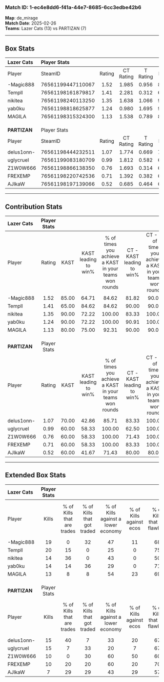 ### Match ID: 1-ec4e8dd6-f41a-44e7-8685-6cc3edbe42b6  
**Map**: de_mirage  
**Match Date**: 2025-02-26  
**Teams**: Lazer Cats (13) vs PARTIZAN (7)  

---  

## Box Stats  

| **Lazer Cats** | Player Stats      |        |           |          |       |      |       |         |        |      |     |
| :- | :- | :-: | :-: | :-: | :-: | :-: | :-: | :-: | :-: | :-: | :-: |
| Player         | SteamID           | Rating | CT Rating | T Rating | KAST  | ADR  | Kills | Assists | Deaths | K/D  | HS% |
| -Magic888      | 76561199447110067 |  1.52  |   1.985   |  0.956   | 85.00 | 90.7 |  19   |    4    |   11   | 1.73 | 52  |
| Templl         | 76561198161879817 |  1.41  |   2.281   |  0.312   | 65.00 | 93.7 |  20   |    1    |   11   | 1.82 | 65  |
| nikitea        | 76561198240113250 |  1.35  |   1.638   |  1.066   | 90.00 | 82.9 |  14   |    6    |   10   | 1.40 | 64  |
| yab0ku         | 76561198818625877 |  1.24  |   0.980   |  1.695   | 90.00 | 67.4 |  14   |    4    |   12   | 1.17 | 64  |
| MAGILA         | 76561198315324300 |  1.13  |   1.538   |  0.789   | 80.00 | 73.1 |  13   |    7    |   13   | 1.00 | 53  |
|                |                   |        |           |          |       |      |       |         |        |      |     |
|                |                   |        |           |          |       |      |       |         |        |      |     |
|                |                   |        |           |          |       |      |       |         |        |      |     |
| **PARTIZAN**   | Player Stats      |        |           |          |       |      |       |         |        |      |     |
| Player         | SteamID           | Rating | CT Rating | T Rating | KAST  | ADR  | Kills | Assists | Deaths | K/D  | HS% |
| delus1onn-     | 76561198444232511 |  1.07  |   1.774   |  0.669   | 70.00 | 71.9 |  15   |    3    |   15   | 1.00 | 40  |
| uglycrueI      | 76561199083180709 |  0.99  |   1.812   |  0.582   | 60.00 | 81.7 |  15   |    2    |   16   | 0.94 | 46  |
| Z1W0W666       | 76561198866138350 |  0.76  |   1.693   |  0.314   | 60.00 | 69.9 |  10   |    6    |   16   | 0.63 | 50  |
| FREXEMP        | 76561198220742536 |  0.71  |   1.392   |  0.382   | 60.00 | 54.9 |  10   |    5    |   16   | 0.63 | 60  |
| AJlkaW         | 76561198197139066 |  0.52  |   0.685   |  0.464   | 60.00 | 49.1 |   7   |    3    |   17   | 0.41 | 42  |
---  

## Contribution Stats  

| **Lazer Cats** | Player Stats |       |                      |                                                        |                           |                                                             |                          |                                                            |
| :- | :-: | :-: | :-: | :-: | :-: | :-: | :-: | :-: |
| Player         |    Rating    | KAST  | KAST leading to win% | % of times you achieve a KAST in your teams won rounds | CT - KAST leading to win% | CT - % of times you achieve a KAST in your teams won rounds | T - KAST leading to win% | T - % of times you achieve a KAST in your teams won rounds |
| -Magic888      |     1.52     | 85.00 |        64.71         |                         84.62                          |           81.82           |                            90.00                            |          33.33           |                           66.67                            |
| Templl         |     1.41     | 65.00 |        84.62         |                         84.62                          |           90.00           |                            90.00                            |          66.67           |                           66.67                            |
| nikitea        |     1.35     | 90.00 |        72.22         |                         100.00                         |           83.33           |                           100.00                            |          50.00           |                           100.00                           |
| yab0ku         |     1.24     | 90.00 |        72.22         |                         100.00                         |           90.91           |                           100.00                            |          42.86           |                           100.00                           |
| MAGILA         |     1.13     | 80.00 |        75.00         |                         92.31                          |           90.00           |                            90.00                            |          50.00           |                           100.00                           |
|                |              |       |                      |                                                        |                           |                                                             |                          |                                                            |
|                |              |       |                      |                                                        |                           |                                                             |                          |                                                            |
|                |              |       |                      |                                                        |                           |                                                             |                          |                                                            |
| **PARTIZAN**   | Player Stats |       |                      |                                                        |                           |                                                             |                          |                                                            |
| Player         |    Rating    | KAST  | KAST leading to win% | % of times you achieve a KAST in your teams won rounds | CT - KAST leading to win% | CT - % of times you achieve a KAST in your teams won rounds | T - KAST leading to win% | T - % of times you achieve a KAST in your teams won rounds |
| delus1onn-     |     1.07     | 70.00 |        42.86         |                         85.71                          |           83.33           |                           100.00                            |          12.50           |                           50.00                            |
| uglycrueI      |     0.99     | 60.00 |        58.33         |                         100.00                         |           62.50           |                           100.00                            |          50.00           |                           100.00                           |
| Z1W0W666       |     0.76     | 60.00 |        58.33         |                         100.00                         |           71.43           |                           100.00                            |          40.00           |                           100.00                           |
| FREXEMP        |     0.71     | 60.00 |        58.33         |                         100.00                         |           83.33           |                           100.00                            |          33.33           |                           100.00                           |
| AJlkaW         |     0.52     | 60.00 |        41.67         |                         71.43                          |           80.00           |                            80.00                            |          14.29           |                           50.00                            |
---  

## Extended Box Stats  

| **Lazer Cats** | Player Stats |                            |                            |                                    |                         |                              |                                 |        |                             |                                     |                          |                               |                            |
| :- | :-: | :-: | :-: | :-: | :-: | :-: | :-: | :-: | :-: | :-: | :-: | :-: | :-: |
| Player         |    Kills     | % of Kills that are trades | % of Kills that got traded | % of Kills against a lower economy | % of Kills against ecos | % of Kills that are flawless | % of Kills that are close duels | Deaths | % of Deaths that get traded | % of Deaths against a lower economy | % of Deaths against ecos | % of Deaths that are flawless | % of Deaths that are close |
| -Magic888      |      19      |             0              |             32             |                 47                 |           11            |              68              |                5                |   11   |             18              |                 18                  |            0             |              64               |             0              |
| Templl         |      20      |             15             |             0              |                 25                 |            0            |              75              |                5                |   11   |             27              |                 36                  |            9             |              64               |             0              |
| nikitea        |      14      |             36             |             0              |                 43                 |            0            |              50              |                7                |   10   |             30              |                 40                  |            10            |              80               |             10             |
| yab0ku         |      14      |             14             |             36             |                 29                 |            0            |              71              |                0                |   12   |              8              |                 17                  |            0             |              67               |             0              |
| MAGILA         |      13      |             8              |             8              |                 54                 |           23            |              69              |                0                |   13   |             31              |                 31                  |            0             |              62               |             0              |
|                |              |                            |                            |                                    |                         |                              |                                 |        |                             |                                     |                          |                               |                            |
|                |              |                            |                            |                                    |                         |                              |                                 |        |                             |                                     |                          |                               |                            |
|                |              |                            |                            |                                    |                         |                              |                                 |        |                             |                                     |                          |                               |                            |
| **PARTIZAN**   | Player Stats |                            |                            |                                    |                         |                              |                                 |        |                             |                                     |                          |                               |                            |
| Player         |    Kills     | % of Kills that are trades | % of Kills that got traded | % of Kills against a lower economy | % of Kills against ecos | % of Kills that are flawless | % of Kills that are close duels | Deaths | % of Deaths that get traded | % of Deaths against a lower economy | % of Deaths against ecos | % of Deaths that are flawless | % of Deaths that are close |
| delus1onn-     |      15      |             40             |             7              |                 33                 |           20            |              67              |                0                |   15   |              7              |                 13                  |            7             |              73               |             0              |
| uglycrueI      |      15      |             7              |             33             |                 20                 |            7            |              67              |                7                |   16   |             19              |                 13                  |            6             |              44               |             6              |
| Z1W0W666       |      10      |             0              |             30             |                 60                 |           50            |              60              |                0                |   16   |             25              |                 13                  |            13            |              69               |             6              |
| FREXEMP        |      10      |             20             |             20             |                 60                 |           20            |              70              |                0                |   16   |             19              |                 13                  |            13            |              81               |             0              |
| AJlkaW         |      7       |             29             |             29             |                 43                 |           29            |              57              |                0                |   17   |              6              |                 18                  |            6             |              71               |             6              |
